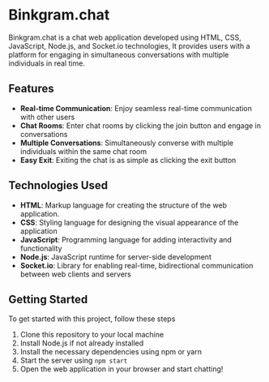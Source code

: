 # Binkgram.chat

Binkgram.chat is a chat web application developed using HTML, CSS, JavaScript, Node.js, and Socket.io technologies, It provides users with a platform for engaging in simultaneous conversations with multiple individuals in real time.

## Features

- **Real-time Communication**: Enjoy seamless real-time communication with other users
- **Chat Rooms**: Enter chat rooms by clicking the join button and engage in conversations
- **Multiple Conversations**: Simultaneously converse with multiple individuals within the same chat room
- **Easy Exit**: Exiting the chat is as simple as clicking the exit button

## Technologies Used

- **HTML**: Markup language for creating the structure of the web application.
- **CSS**: Styling language for designing the visual appearance of the application
- **JavaScript**: Programming language for adding interactivity and functionality
- **Node.js**: JavaScript runtime for server-side development
- **Socket.io**: Library for enabling real-time, bidirectional communication between web clients and servers

## Getting Started

To get started with this project, follow these steps

1. Clone this repository to your local machine
2. Install Node.js if not already installed
3. Install the necessary dependencies using npm or yarn
4. Start the server using `npm start`
5. Open the web application in your browser and start chatting!
